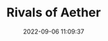 ---
date: 2022-09-06 11:09:37
title: 'Rivals of Aether'	
tags: [platform fighter, pixel art, hand-drawn, online PvP, rollback netcode]
price: $29.99 One Time	
img: https://i.imgur.com/3Av4gsh.png
link: https://rivalsofaether.com/
discord: https://discord.gg/RoA	
twitter: https://twitter.com/rivalsofaether
---
